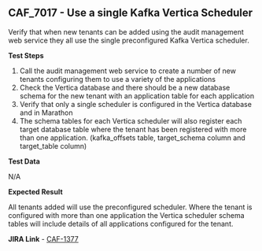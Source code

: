 ## CAF_7017 - Use a single Kafka Vertica Scheduler ##

Verify that when new tenants can be added using the audit management web service they all use the single preconfigured Kafka Vertica scheduler.

**Test Steps**

1. Call the audit management web service to create a number of new tenants configuring them to use a variety of the applications
2. Check the Vertica database and there should be a new database schema for the new tenant with an application table for each application
3. Verify that only a single scheduler is configured in the Vertica database and in Marathon
4. The schema tables for each Vertica scheduler will also register each target database table where the tenant has been registered with more than one application. (kafka\_offsets table, target\_schema column and target\_table column)

**Test Data**

N/A

**Expected Result**

All tenants added will use the preconfigured scheduler. Where the tenant is configured with more than one application the Vertica scheduler schema tables will include details of all applications configured for the tenant.

**JIRA Link** - [CAF-1377](https://jira.autonomy.com/browse/CAF-1377)
